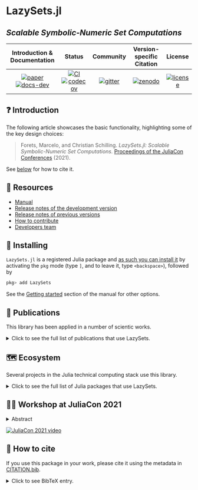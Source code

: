# LazySets.jl
## *Scalable Symbolic-Numeric Set Computations*

| **Introduction & Documentation** |**Status** |**Community** |**Version-specific Citation** | **License** |
|:-----------------:|:---------------:|:------------:|:----------------------------:|:-----------:|
| [![paper][paper-img]][paper-url] [![docs-dev][dev-img]][dev-url] | [![CI][ci-img]][ci-url] [![codecov][cov-img]][cov-url] | [![gitter][chat-img]][chat-url] | [![zenodo][doi-img]][doi-url] | [![license][lic-img]][lic-url] |

[paper-img]: https://proceedings.juliacon.org/papers/10.21105/jcon.00097/status.svg
[paper-url]: https://doi.org/10.21105/jcon.00097
[dev-img]: https://img.shields.io/badge/docs-latest-blue.svg
[dev-url]: http://juliareach.github.io/LazySets.jl/dev/
[ci-img]: https://github.com/JuliaReach/LazySets.jl/actions/workflows/ci.yml/badge.svg?branch=master
[ci-url]: https://github.com/JuliaReach/LazySets.jl/actions/workflows/ci.yml?query=branch%3Amaster
[cov-img]: http://codecov.io/github/JuliaReach/LazySets.jl/coverage.svg?branch=master
[cov-url]: https://codecov.io/github/JuliaReach/LazySets.jl?branch=master
[chat-img]: https://badges.gitter.im/JuliaReach/Lobby.svg
[chat-url]: https://gitter.im/JuliaReach/Lobby?utm_source=badge&utm_medium=badge&utm_campaign=pr-badge&utm_content=badge
[doi-img]: https://zenodo.org/badge/105701832.svg
[doi-url]: https://zenodo.org/badge/latestdoi/105701832
[lic-img]: https://img.shields.io/github/license/mashape/apistatus.svg?maxAge=2592000
[lic-url]: https://github.com/JuliaReach/LazySets.jl/blob/master/LICENSE

## ❓ Introduction

The following article showcases the basic functionality, highlighting some of the key design choices:

> Forets, Marcelo, and Christian Schilling. *LazySets.jl: Scalable Symbolic-Numeric Set Computations.* [Proceedings of the JuliaCon Conferences](https://doi.org/10.21105/jcon.00097) (2021).

See [below](#-how-to-cite) for how to cite it.

## 🎯 Resources

- [Manual](http://juliareach.github.io/LazySets.jl/dev/)
- [Release notes of the development version](https://github.com/JuliaReach/LazySets.jl/wiki/Release-log-tracker)
- [Release notes of previous versions](https://github.com/JuliaReach/LazySets.jl/releases)
- [How to contribute](https://juliareach.github.io/LazySets.jl/dev/about/#Contributing-1)
- [Developers team](https://juliareach.github.io/LazySets.jl/dev/about/#Credits-1)

## 💾 Installing

`LazySets.jl` is a registered Julia package and [as such you can install it](https://julialang.github.io/Pkg.jl/v1/managing-packages/) by activating the `pkg` mode (type `]`, and to leave it, type `<backspace>`),
followed by

```julia
pkg> add LazySets
```

See the [Getting started](https://juliareach.github.io/LazySets.jl/dev/man/getting_started/) section of the manual for other options.

## 📘 Publications

This library has been applied in a number of scientic works.

<details>
<summary>Click to see the full list of publications that use LazySets.</summary>

The articles appear in reverse chronological order.

[23] **Synthesis of parametric hybrid automata from time series.** Miriam García Soto, Thomas A. Henzinger, and Christian Schilling (2022). Proceedings of the [20th International Symposium on Automated Technology for Verification and Analysis](https://atva-conference.org/2022/), LNCS, vol. 13505, pp. 337-353. [doi: 10.1007/978-3-031-19992-9_22](https://doi.org/10.1007/978-3-031-19992-9_22), [arXiv: 2208.06383](https://arxiv.org/abs/2208.06383).

[22] **Decomposing reach set computations with low-dimensional sets and high-dimensional matrices (extended version).** Sergiy Bogomolov, Marcelo Forets, Goran Frehse, Andreas Podelski, and Christian Schilling (2022). Information and Computation. [doi: 10.1016/j.ic.2022.104937](https://doi.org/10.1016/j.ic.2022.104937).

[21] **Conservative Time Discretization: A Comparative Study.** Marcelo Forets and Christian Schilling (2022). Proceedings of the [17th International Conference on integrated Formal Methods (iFM)](https://ifm22.si.usi.ch/), LNCS, vol. 13274, pp. 149-167. [doi: 10.1007/978-3-031-07727-2_9](https://doi.org/10.1007/978-3-031-07727-2_9), [arXiv: 2111.01454](https://arxiv.org/abs/2111.01454).

[20] **Verification of Neural-Network Control Systems by Integrating Taylor Models and Zonotopes.** Christian Schilling, Marcelo Forets, and Sebastián Guadalupe (2022). Proceedings of the [36th Conference on Artificial Intelligence (AAAI)](https://aaai.org/Conferences/AAAI-22/). [doi: 10.1609/aaai.v36i7.20790](https://doi.org/10.1609/aaai.v36i7.20790).

[19] **Combining Set Propagation with Finite Element Methods for Time Integration in Transient Solid Mechanics Problems.** Marcelo Forets, Daniel Freire Caporale, and Jorge M. Pérez Zerpa (2022). Computers & Structures, vol 259. [doi: 10.1016/j.compstruc.2021.106699](https://doi.org/10.1016/j.compstruc.2021.106699), [arXiv: 2105.05841](https://arxiv.org/abs/2105.05841).

[18] **LazySets.jl: Scalable Symbolic-Numeric Set Computations.** Marcelo Forets and Christian Schilling (2021). Proceedings of the JuliaCon Conferences. [doi: 10.21105/jcon.00097](https://doi.org/10.21105/jcon.00097).

[17] **Reachability of weakly nonlinear systems using Carleman linearization.** Marcelo Forets and Christian Schilling (2021). Proceedings of the [15th International Conference on Reachability Problems (RP)](https://rp2021.csc.liv.ac.uk/), LNCS, vol. 13035, pp. 85-99. [doi: 10.1007/978-3-030-89716-1_6](https://doi.org/10.1007/978-3-030-89716-1_6), [arXiv: 2108.10390](https://arxiv.org/abs/2108.10390).

[16] **Combined Exact and Heuristics Based Approach to Hamiltonian Path Problem Optimization for Route Planning.** Fernando Hernandez, Rafael Sotelo, and Marcelo Forets (2021). Technical Proceedings of the [2021 Amazon Last Mile Routing Research Challenge](https://hdl.handle.net/1721.1/131235).

[15] **ARCH-COMP21 Category Report: Continuous and Hybrid Systems with Linear Continuous Dynamics.** Matthias Althoff, Erika Abraham, Marcelo Forets, Goran Frehse, Daniel Freire, Christian Schilling, Stefan Schupp, and Mark Wetzlinger. (2021). 8th International Workshop on Applied Verification of Continuous and Hybrid Systems (ARCH21), vol 80, pp. 1-31. [doi: 10.29007/lhbw](https://doi.org/10.29007/lhbw).

[14] **ARCH-COMP21 Category Report: Continuous and Hybrid Systems with Nonlinear Dynamics.** Luca Geretti, Julien Alexandre dit Sandretto, Matthias Althoff, Luis Benet, Alexandre Chapoutot, Pieter Collins, Parasara Sridhar Duggirala, Marcelo Forets, Edward Kim, Uziel Linares, David P. Sanders, Christian Schilling, and Mark Wetzlinger. (2021). 8th International Workshop on Applied Verification of Continuous and Hybrid Systems (ARCH21), vol 80, pp. 32-54. [doi: 10.29007/2jw8](https://doi.org/10.29007/2jw8).

[13] **ARCH-COMP21 Category Report: Artificial Intelligence and Neural Network Controlled Systems for Continuous and Hybrid Systems Plants.** Taylor T. Johnson, Diego Manzanas Lopez, Luis Benet, Marcelo Forets, Christian Schilling, Radoslav Ivanov, Taylor Carpenter, James Weimer, and Insup Lee. (2021). 8th International Workshop on Applied Verification of Continuous and Hybrid Systems (ARCH21), vol 80, pp. 90-119. [doi: https://doi.org/10.29007/kfk9](https://doi.org/10.29007/kfk9).

[12] **Synthesis of hybrid automata with affine dynamics from time-series data.** Miriam García Soto, Thomas A. Henzinger, and Christian Schilling (2021). [24th International Conference on Hybrid Systems: Computation and Control (HSCC)](https://hscc.acm.org/2021/). [doi: 10.1145/3447928.3456704](https://doi.org/10.1145/3447928.3456704), [arXiv: 2102.12734](https://arxiv.org/abs/2102.12734).

[11] **Algorithms for verifying deep neural networks.** Changliu Liu, Tomer Arnon, Christopher Lazarus, Christopher A. Strong, Clark W. Barrett, and Mykel J. Kochenderfer (2021). Foundations and Trends in Optimization, vol 4, pp. 244-404. [doi: 10.1561/2400000035](https://doi.org/10.1561/2400000035), [arXiv: 1903.06758](https://arxiv.org/abs/1903.06758).

[10] **Efficient reachability analysis of parametric linear hybrid systems with time-triggered transitions.** Marcelo Forets, Daniel Freire, and Christian Schilling (2020). Proceedings of the [18th International Conference on Formal Methods and Models for System Design (MEMOCODE)](https://iitjammu.ac.in/conferences/memocode2020/), pp. 137-142. [doi: 10.1109/MEMOCODE51338.2020.9314994](https://doi.org/10.1109/MEMOCODE51338.2020.9314994), [arXiv: 2006.12325](https://arxiv.org/abs/2006.12325).

[9] **ARCH-COMP20 Category Report: Continuous and Hybrid Systems with Linear Continuous Dynamics.** Matthias Althoff, Stanley Bak, Zongnan Bao, Marcelo Forets, Daniel Freire, Goran Frehse, Niklas Kochdumper, Yangge Li, Sayan Mitra, Rajarshi Ray, Christian Schilling, Stefan Schupp, and Mark Wetzlinger (2020). 7th International Workshop on Applied Verification of Continuous and Hybrid Systems (ARCH20), vol 74, pp. 16-48. [doi: 10.29007/7dt2](https://doi.org/10.29007/7dt2).

[8] **ARCH-COMP20 Category Report: Continuous and Hybrid Systems with Nonlinear Dynamics.** Luca Geretti, Julien Alexandre dit Sandretto, Matthias Althoff, Luis Benet, Alexandre Chapoutot, Xin Chen, Pieter Collins, Marcelo Forets, Daniel Freire, Fabian Immler, Niklas Kochdumper, David P. Sanders, and Christian Schilling (2020). 7th International Workshop on Applied Verification of Continuous and Hybrid Systems (ARCH20), vol 74, pp. 49-75. [doi: 10.29007/zkf6](https://doi.org/10.29007/zkf6).

[7] **Case Study: Reachability Analysis of a unified Combat-Command-and-Control Model.** Sergiy Bogomolov, Marcelo Forets, and Kostiantyn Potomkin (2020). Proceedings of the [14th International Conference on Reachability Problems (RP)](https://www.irif.fr/~rp2020/), LNCS, vol 12448, pp. 52-66. [doi: 10.1007/978-3-030-61739-4_4](https://doi.org/10.1007/978-3-030-61739-4_4).

[6] **Reachability analysis of linear hybrid systems via block decomposition.** Sergiy Bogomolov, Marcelo Forets, Goran Frehse, Kostiantyn Potomkin, and Christian Schilling (2020). IEEE Transactions on Computer-Aided Design of Integrated Circuits and Systems, vol. 39, pp. 4018-4029. Presented at [Embedded Systems Week](http://esweek.hosting2.acm.org/) 2020. [doi: 10.1109/TCAD.2020.3012859](https://doi.org/10.1109/TCAD.2020.3012859), [arXiv: 1905.02458](https://arxiv.org/abs/1905.02458).

[5] **ARCH-COMP19 Category Report: Continuous and Hybrid Systems with Linear Continuous Dynamics.** Matthias Althoff, Stanley Bak, Marcelo Forets, Goran Frehse, Niklas Kochdumper, Rajarshi Ray, Christian Schilling, and Stefan Schupp (2019). 6th International Workshop on Applied Verification of Continuous and Hybrid Systems (ARCH19), vol 61, pp. 14-40. [doi: 10.29007/bj1w](https://doi.org/10.29007/bj1w).

[4] **ARCH-COMP19 Category Report: Continuous and Hybrid Systems with Nonlinear Dynamics.** Fabian Immler, Matthias Althoff, Luis Benet, Alexandre Chapoutot, Xin Chen, Marcelo Forets, Luca Geretti, Niklas Kochdumper, David P. Sanders, and Christian Schilling (2019). 6th International Workshop on Applied Verification of Continuous and Hybrid Systems (ARCH19), vol 61, pp. 41-61. [doi: 10.29007/m75b](https://doi.org/10.29007/m75b).

[3] **JuliaReach: a Toolbox for Set-Based Reachability.** Sergiy Bogomolov, Marcelo Forets, Goran Frehse, Kostiantyn Potomkin, Christian Schilling (2019). Proceedings of the [22nd International Conference on Hybrid Systems: Computation and Control (HSCC)](http://hscc2019.eecs.umich.edu/), pp. 39-44. [doi: 10.1145/3302504.3311804](https://doi.org/10.1145/3302504.3311804), [arXiv: 1901.10736](https://arxiv.org/abs/1901.10736).

[2] **ARCH-COMP18 Category Report: Continuous and Hybrid Systems with Linear Continuous Dynamics.** Matthias Althoff, Stanley Bak, Xin Chen, Chuchu Fan, Marcelo Forets, Goran Frehse, Niklas Kochdumper, Yangge Li, Sayan Mitra, Rajarshi Ray, Christian Schilling, and Stefan Schupp (2018). 5th International Workshop on Applied Verification of Continuous and Hybrid Systems (ARCH18), vol 54, pp. 23–52. [doi: 10.29007/73mb](https://doi.org/10.29007/73mb).

[1] **Reach Set Approximation through Decomposition with Low-dimensional Sets and High-dimensional Matrices.** Sergiy Bogomolov, Marcelo Forets, Goran Frehse, Frédéric Viry, Andreas Podelski, and Christian Schilling (2018). Proceedings of the [21st International Conference on Hybrid Systems: Computation and Control (HSCC)](https://www.hscc2018.deib.polimi.it/), pp. 41–50. [doi: 10.1145/3178126.3178128](https://doi.org/10.1145/3178126.3178128), [arXiv: 1801.09526](https://arxiv.org/abs/1801.09526).

</details>

## 🗺 Ecosystem

Several projects in the Julia technical computing stack use this library.

<details>
<summary>Click to see the full list of Julia packages that use LazySets.</summary>

- [ClosedLoopReachability.jl](https://github.com/JuliaReach/ClosedLoopReachability.jl) -- Reachability analysis for closed-loop control systems.
- [HySynthParametric](https://github.com/HySynth/HySynthParametric) -- Synthesis of parametric linear hybrid automata.
- [IntervalLinearAlgebra.jl](https://github.com/JuliaIntervals/IntervalLinearAlgebra.jl) -- Routines to perform numerical linear algebra using interval arithmetic.
- [InvariantSets.jl](https://github.com/ueliwechsler/InvariantSets.jl) -- Compute, approximate and display invariant sets.
- [InvariantSetApproximation.jl](https://github.com/psace-uofa/InvariantSetApproximation.jl) -- Invariant sets of general discrete-time dynamical systems with controls and uncertainties using graph-based algorithms.
- [NeuralVerification.jl](https://github.com/sisl/NeuralVerification.jl) -- Methods to verify deep neural networks.
- [OpticSim.jl](https://github.com/microsoft/OpticSim.jl) -- Ray tracing for procedurally generated systems.
- [Photometry.jl](https://github.com/JuliaAstro/Photometry.jl) -- Utilities for characterizing sources in astronomical images.
- [ReachabilityAnalysis.jl](https://github.com/JuliaReach/ReachabilityAnalysis.jl) -- Methods to compute the sets of states reachable in dynamical systems.
- [Swalbe.jl](https://github.com/Zitzeronion/Swalbe.jl) -- Simple Julia Lattice Boltzmann Solver for Thin Liquid Films and Droplets.
- [TrajectoryGamesBase.jl](https://github.com/lassepe/TrajectoryGamesBase.jl) -- Interface to define trajectory games.

</details>

## 👨‍🏫 Workshop at JuliaCon 2021

<details>
<summary>Abstract</summary>

We present [JuliaReach](https://github.com/JuliaReach), a Julia ecosystem to perform reachability analysis of dynamical systems. JuliaReach builds on sound scientific approaches and was, in two occasions (2018 and 2020) the winner of the annual friendly competition on Applied Verification for Continuous and Hybrid Systems ([ARCH-COMP](https://cps-vo.org/group/ARCH)).

The workshop consists of three parts (respectively packages) in [JuliaReach](https://github.com/JuliaReach): our core package for set representations, our main package for reachability analysis, and a new package applying reachability analysis with potential use in domain of control, robotics and autonomous systems.

In the first part we present [LazySets.jl](https://github.com/JuliaReach/LazySets.jl), which provides ways to symbolically represent sets of points as geometric shapes, with a special focus on convex sets and polyhedral approximations. [LazySets.jl](https://github.com/JuliaReach/LazySets.jl) provides methods to apply common set operations, convert between different set representations, and efficiently compute with sets in high dimensions.

In the second part we present [ReachabilityAnalysis.jl](https://github.com/JuliaReach/ReachabilityAnalysis.jl), which provides tools to approximate the set of reachable states of systems with both continuous and mixed discrete-continuous dynamics, also known as hybrid systems. It implements conservative discretization and set-propagation techniques at the state-of-the-art.

In the third part we present [NeuralNetworkAnalysis.jl](https://github.com/JuliaReach/NeuralNetworkAnalysis.jl), which is an application of [ReachabilityAnalysis.jl](https://github.com/JuliaReach/ReachabilityAnalysis.jl) to analyze dynamical systems that are controlled by neural networks. This package can be used to validate or invalidate specifications, for instance about the safety of such systems.

Workshop materials are available here: https://github.com/JuliaReach/JuliaCon-2021-Workshop-Its-All-Set
</details>

[![JuliaCon 2021 video](https://img.youtube.com/vi/P4I7pTvQ4nk/0.jpg)](https://youtu.be/P4I7pTvQ4nk)


## 📜 How to cite

If you use this package in your work, please cite it using the metadata in [CITATION.bib](https://github.com/JuliaReach/LazySets.jl/blob/master/CITATION.bib).

<details>
<summary>Click to see BibTeX entry. </summary>

```
@article{lazysets21,
  title     = {{LazySets.jl: Scalable Symbolic-Numeric Set Computations}},
  author    = {Forets, Marcelo and Schilling, Christian},
  journal   = {Proceedings of the JuliaCon Conferences},
  year      = {2021},
  publisher = {The Open Journal},
  volume    = {1},
  number    = {1},
  pages     = {11},
  doi       = {10.21105/jcon.00097}
}
```

</details>
